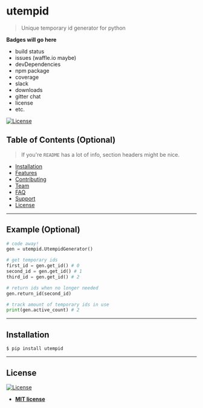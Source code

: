 # utempid

> Unique temporary id generator for python

**Badges will go here**

- build status
- issues (waffle.io maybe)
- devDependencies
- npm package
- coverage
- slack
- downloads
- gitter chat
- license
- etc.

[![License](http://img.shields.io/:license-mit-blue.svg?style=flat-square)](http://badges.mit-license.org)

## Table of Contents (Optional)

> If you're `README` has a lot of info, section headers might be nice.

- [Installation](#installation)
- [Features](#features)
- [Contributing](#contributing)
- [Team](#team)
- [FAQ](#faq)
- [Support](#support)
- [License](#license)


---

## Example (Optional)

```python
# code away!
gen = utempid.UtempidGenerator()

# get temporary ids
first_id = gen.get_id() # 0
second_id = gen.get_id() # 1
third_id = gen.get_id() # 2

# return ids when no longer needed
gen.return_id(second_id)

# track amount of temporary ids in use
print(gen.active_count) # 2

```

---

## Installation

```shell
$ pip install utempid
```

---

## License

[![License](http://img.shields.io/:license-mit-blue.svg?style=flat-square)](http://badges.mit-license.org)

- **[MIT license](http://opensource.org/licenses/mit-license.php)**
